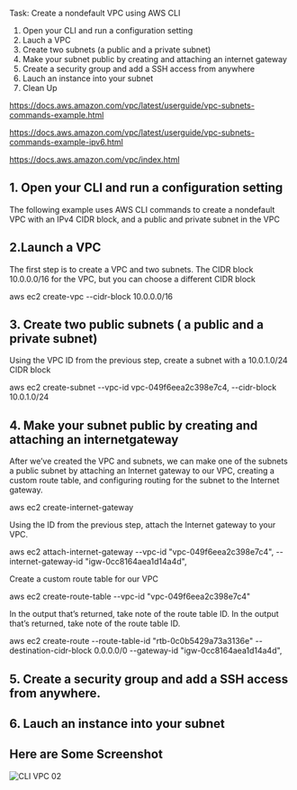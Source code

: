 Task: Create a nondefault VPC using AWS CLI

1. Open your CLI and run a configuration setting
2. Lauch a VPC 
3. Create two subnets (a public and a private subnet)
4. Make your subnet public by creating and attaching an internet gateway
5. Create a security group and add a SSH access from anywhere
6. Lauch an instance into your subnet 
7. Clean Up

https://docs.aws.amazon.com/vpc/latest/userguide/vpc-subnets-commands-example.html

https://docs.aws.amazon.com/vpc/latest/userguide/vpc-subnets-commands-example-ipv6.html

https://docs.aws.amazon.com/vpc/index.html







## 1. Open your CLI and run a configuration setting 

The following example uses AWS CLI commands to create a nondefault VPC with an IPv4 CIDR block, and a public and private subnet in the VPC

## 2.Launch a VPC

The first step is to create a VPC and two subnets. The CIDR block 10.0.0.0/16 for the VPC, but you can choose a different CIDR block

aws ec2 create-vpc --cidr-block 10.0.0.0/16

## 3. Create two public subnets ( a public and a private subnet)

Using the VPC ID from the previous step, create a subnet with a 10.0.1.0/24 CIDR block

aws ec2 create-subnet --vpc-id vpc-049f6eea2c398e7c4, --cidr-block 10.0.1.0/24

## 4. Make your subnet public by creating and attaching an internetgateway

After we’ve created the VPC and subnets, we can make one of the subnets a public subnet by attaching an Internet gateway to our VPC, creating a custom route table, and configuring routing for the subnet to the Internet gateway.

aws ec2 create-internet-gateway

Using the ID from the previous step, attach the Internet gateway to your VPC.

aws ec2 attach-internet-gateway --vpc-id "vpc-049f6eea2c398e7c4",  --internet-gateway-id  "igw-0cc8164aea1d14a4d",

Create a custom route table for our VPC

aws ec2 create-route-table --vpc-id "vpc-049f6eea2c398e7c4"

In the output that’s returned, take note of the route table ID. In the output that’s returned, take note of the route table ID.

aws ec2 create-route --route-table-id "rtb-0c0b5429a73a3136e" --destination-cidr-block 0.0.0.0/0 --gateway-id "igw-0cc8164aea1d14a4d",

## 5. Create a security group and add a SSH access from anywhere.

## 6.  Lauch an instance into your subnet

## Here are Some Screenshot



![CLI VPC 02](https://user-images.githubusercontent.com/105374941/207685948-98a59ef9-ae4e-4dc9-93de-b36b5aa37d38.png)

